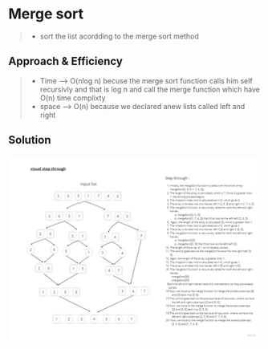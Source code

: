 # Merge sort

> - sort the list acordding to the merge sort method

## Approach & Efficiency

> - Time --> O(nlog n) becuse the merge sort function calls him self recursivly and that is log n and call the merge function which have O(n) time complixty
> - space --> O(n) because we declared anew lists called left and right

## Solution

![CC27](./CC27.jpg)
